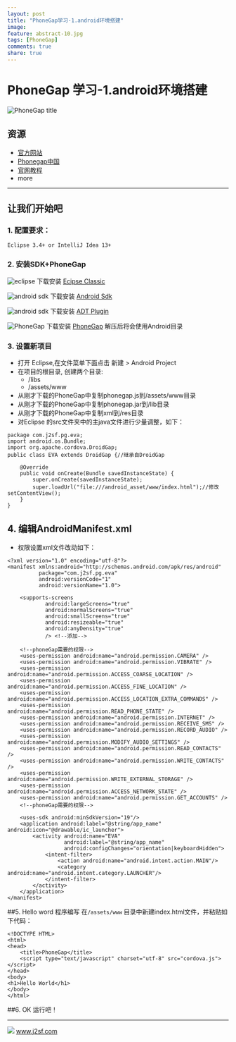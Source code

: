 ```yaml
---
layout: post
title: "PhoneGap学习-1.android环境搭建"
image:
feature: abstract-10.jpg
tags: [PhoneGap]
comments: true
share: true
---
```


# PhoneGap 学习-1.android环境搭建

![PhoneGap title](http://pic.yupoo.com/edyang/Erj1hGCU/medish.jpg)

## 资源

* [官方网站](http://25.io/smaller/)
* [Phonegap中国](http://www.phonegapcn.com/)
* [官网教程](http://docs.phonegap.com/en/edge/guide_platforms_index.md.html)
* more

------

## 让我们开始吧


### 1. 配置要求：
	Eclipse 3.4+ or IntelliJ Idea 13+

### 2. 安装SDK+PhoneGap

![eclipse](http://www.phonegapcn.com/start/zh/1.3/index_files/eclipse.png) 下载安装 [Ecipse Classic](http://www.eclipse.org/downloads/)  

![android sdk](http://www.phonegapcn.com/start/zh/1.3/index_files/android.png) 下载安装 [Android Sdk](http://developer.android.com/sdk/index.html)  

![android sdk](http://www.phonegapcn.com/start/zh/1.3/index_files/android.png) 下载安装 [ADT Plugin](http://developer.android.com/sdk/eclipse-adt.html#installing)  

![PhoneGap](http://www.phonegapcn.com/start/zh/1.3/index_files/phonegap.png) 下载安装 [PhoneGap](http://phonegap.com/download)  解压后将会使用Android目录

### 3. 设置新项目

* 打开 Eclipse,在文件菜单下面点击 新建 > Android Project
* 在项目的根目录, 创建两个目录:
	* /libs
	* /assets/www
* 从刚才下载的PhoneGap中复制phonegap.js到/assets/www目录
* 从刚才下载的PhoneGap中复制phonegap.jar到/lib目录
* 从刚才下载的PhoneGap中复制xml到/res目录
* 对Eclipse 的src文件夹中的主java文件进行少量调整，如下：

<!-- lang:java -->
	package com.j2sf.pg.eva;
	import android.os.Bundle;
	import org.apache.cordova.DroidGap;
	public class EVA extends DroidGap {//继承自DroidGap
   		 
    	@Override
    	public void onCreate(Bundle savedInstanceState) {
        	super.onCreate(savedInstanceState);
        	super.loadUrl("file:///android_asset/www/index.html");//修改setContentView();
    	}
	}
<!-- lang:java -->

## 4. 编辑AndroidManifest.xml

* 权限设置xml文件改动如下：
<!-- lang:xml -->
    <?xml version="1.0" encoding="utf-8"?>
    <manifest xmlns:android="http://schemas.android.com/apk/res/android"
              package="com.j2sf.pg.eva"
              android:versionCode="1"
              android:versionName="1.0">
    
        <supports-screens
                android:largeScreens="true"
                android:normalScreens="true"
                android:smallScreens="true"
                android:resizeable="true"
                android:anyDensity="true"
                /> <!--添加-->
    
        <!--phoneGap需要的权限-->
        <uses-permission android:name="android.permission.CAMERA" />
        <uses-permission android:name="android.permission.VIBRATE" />
        <uses-permission android:name="android.permission.ACCESS_COARSE_LOCATION" />
        <uses-permission android:name="android.permission.ACCESS_FINE_LOCATION" />
        <uses-permission android:name="android.permission.ACCESS_LOCATION_EXTRA_COMMANDS" />
        <uses-permission android:name="android.permission.READ_PHONE_STATE" />
        <uses-permission android:name="android.permission.INTERNET" />
        <uses-permission android:name="android.permission.RECEIVE_SMS" />
        <uses-permission android:name="android.permission.RECORD_AUDIO" />
        <uses-permission android:name="android.permission.MODIFY_AUDIO_SETTINGS" />
        <uses-permission android:name="android.permission.READ_CONTACTS" />
        <uses-permission android:name="android.permission.WRITE_CONTACTS" />
        <uses-permission android:name="android.permission.WRITE_EXTERNAL_STORAGE" />
        <uses-permission android:name="android.permission.ACCESS_NETWORK_STATE" />
        <uses-permission android:name="android.permission.GET_ACCOUNTS" />
        <!--phoneGap需要的权限-->
    
        <uses-sdk android:minSdkVersion="19"/>
        <application android:label="@string/app_name" android:icon="@drawable/ic_launcher">
            <activity android:name="EVA"
                      android:label="@string/app_name"
                      android:configChanges="orientation|keyboardHidden">
                <intent-filter>
                    <action android:name="android.intent.action.MAIN"/>
                    <category android:name="android.intent.category.LAUNCHER"/>
                </intent-filter>
            </activity>
        </application>
    </manifest>

<!-- lang:xml -->

##5. Hello word 程序编写
在`/assets/www` 目录中新建index.html文件，并粘贴如下代码：
<!-- lang:html -->
    <!DOCTYPE HTML>
    <html>
    <head>
        <title>PhoneGap</title>
        <script type="text/javascript" charset="utf-8" src="cordova.js"></script>
    </head>
    <body>
    <h1>Hello World</h1>
    </body>
    </html>
<!-- lang:html -->

##6. OK 运行吧！ 
 
---
![](http://j2sf.com/favicon.png) www.j2sf.com


